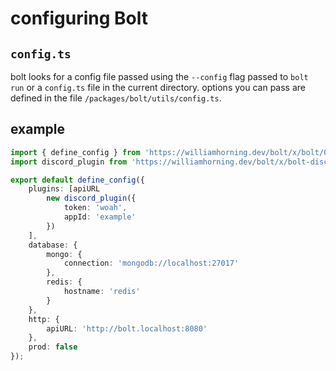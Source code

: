 # configuring Bolt

## `config.ts`

bolt looks for a config file passed using the `--config` flag passed to `bolt run`
or a `config.ts` file in the current directory. options you can pass are defined in
the file `/packages/bolt/utils/config.ts`.

## example

```ts
import { define_config } from 'https://williamhorning.dev/bolt/x/bolt/0.5.5/mod.ts';
import discord_plugin from 'https://williamhorning.dev/bolt/x/bolt-discord/0.5.5/mod.ts';

export default define_config({
	plugins: [apiURL
		new discord_plugin({
			token: 'woah',
			appId: 'example'
		})
	],
	database: {
		mongo: {
			connection: 'mongodb://localhost:27017'
		},
		redis: {
			hostname: 'redis'
		}
	},
	http: {
		apiURL: 'http://bolt.localhost:8080'
	},
	prod: false
});
```
